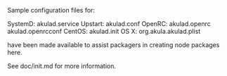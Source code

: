 Sample configuration files for:

SystemD: akulad.service
Upstart: akulad.conf
OpenRC:  akulad.openrc
         akulad.openrcconf
CentOS:  akulad.init
OS X:    org.akula.akulad.plist

have been made available to assist packagers in creating node packages here.

See doc/init.md for more information.
